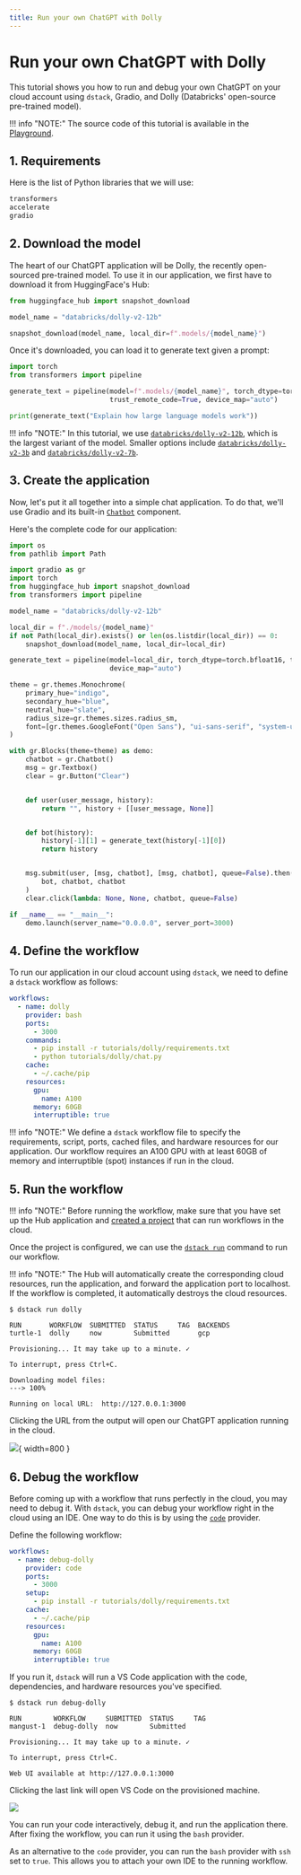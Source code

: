 ```yaml
---
title: Run your own ChatGPT with Dolly
---
```


# Run your own ChatGPT with Dolly

This tutorial shows you how to run and debug your own ChatGPT on your cloud account using `dstack`, Gradio, and
Dolly (Databricks' open-source pre-trained model).

!!! info "NOTE:"
    The source code of this tutorial is available in the <a href="https://github.com/dstackai/dstack-playground#readme" target="__blank">Playground</a>.

## 1. Requirements

Here is the list of Python libraries that we will use:

<div editor-title="tutorials/dolly/requirements.txt"> 

```txt
transformers
accelerate
gradio
```

</div>

## 2. Download the model 

The heart of our ChatGPT application will be Dolly, the recently open-sourced pre-trained model. To use it in our
application, we first have to download it from HuggingFace's Hub:

```python
from huggingface_hub import snapshot_download

model_name = "databricks/dolly-v2-12b"

snapshot_download(model_name, local_dir=f".models/{model_name}")
```

Once it's downloaded, you can load it to generate text given a prompt:

```python
import torch
from transformers import pipeline

generate_text = pipeline(model=f".models/{model_name}", torch_dtype=torch.bfloat16, 
                         trust_remote_code=True, device_map="auto")

print(generate_text("Explain how large language models work"))
```

!!! info "NOTE:"
    In this tutorial, we use [`databricks/dolly-v2-12b`](https://huggingface.co/databricks/dolly-v2-12b), which is the
    largest variant of the model. Smaller options
    include [`databricks/dolly-v2-3b`](https://huggingface.co/databricks/dolly-v2-3b) and
    [`databricks/dolly-v2-7b`](https://huggingface.co/databricks/dolly-v2-7b).  

## 3. Create the application

Now, let's put it all together into a simple chat application. To do that, we'll use Gradio and its
built-in [`Chatbot`](https://gradio.app/creating-a-chatbot/) component.

Here's the complete code for our application:

<div editor-title="tutorials/dolly/chat.py">

```python
import os
from pathlib import Path

import gradio as gr
import torch
from huggingface_hub import snapshot_download
from transformers import pipeline

model_name = "databricks/dolly-v2-12b"

local_dir = f"./models/{model_name}"
if not Path(local_dir).exists() or len(os.listdir(local_dir)) == 0:
    snapshot_download(model_name, local_dir=local_dir)

generate_text = pipeline(model=local_dir, torch_dtype=torch.bfloat16, trust_remote_code=True,
                         device_map="auto")

theme = gr.themes.Monochrome(
    primary_hue="indigo",
    secondary_hue="blue",
    neutral_hue="slate",
    radius_size=gr.themes.sizes.radius_sm,
    font=[gr.themes.GoogleFont("Open Sans"), "ui-sans-serif", "system-ui", "sans-serif"],
)

with gr.Blocks(theme=theme) as demo:
    chatbot = gr.Chatbot()
    msg = gr.Textbox()
    clear = gr.Button("Clear")


    def user(user_message, history):
        return "", history + [[user_message, None]]


    def bot(history):
        history[-1][1] = generate_text(history[-1][0])
        return history


    msg.submit(user, [msg, chatbot], [msg, chatbot], queue=False).then(
        bot, chatbot, chatbot
    )
    clear.click(lambda: None, None, chatbot, queue=False)

if __name__ == "__main__":
    demo.launch(server_name="0.0.0.0", server_port=3000)
```

</div>

## 4. Define the workflow

To run our application in our cloud account using `dstack`, we need to define a `dstack` workflow as follows:

<div editor-title=".dstack/workflows/dolly.yaml"> 

```yaml
workflows:
  - name: dolly
    provider: bash
    ports:
      - 3000
    commands:
      - pip install -r tutorials/dolly/requirements.txt
      - python tutorials/dolly/chat.py
    cache:
      - ~/.cache/pip
    resources:
      gpu:
        name: A100
      memory: 60GB
      interruptible: true
```

</div>

!!! info "NOTE:"
    We define a `dstack` workflow file to specify the requirements, script, ports, cached files, and hardware resources for
    our application. Our workflow requires an A100 GPU with at least 60GB of memory and interruptible (spot) instances if
    run in the cloud. 

## 5. Run the workflow

!!! info "NOTE:"
    Before running the workflow, make sure that you have set up the Hub application and
    [created a project](../docs/index.md#create-a-hub-project) that can run workflows in the cloud.

Once the project is configured, we can use the [`dstack run`](../docs/reference/cli/run.md) command to
run our workflow.

!!! info "NOTE:"
    The Hub will automatically create the corresponding cloud resources, run the application, and forward the application
    port to localhost. If the workflow is completed, it automatically destroys the cloud resources.

<div class="termy">

```shell
$ dstack run dolly

RUN       WORKFLOW  SUBMITTED  STATUS     TAG  BACKENDS
turtle-1  dolly     now        Submitted       gcp

Provisioning... It may take up to a minute. ✓

To interrupt, press Ctrl+C.

Downloading model files: 
---> 100%

Running on local URL:  http://127.0.0.1:3000
```

</div>

Clicking the URL from the output will open our ChatGPT application running in the cloud. 

![](../assets/images/dstack-dolly.png){ width=800 }

## 6. Debug the workflow

Before coming up with a workflow that runs perfectly in the cloud, you may need to debug it. With `dstack`, you can debug
your workflow right in the cloud using an IDE. One way to do this is by using
the [`code`](../docs/reference/providers/code.md) provider.

Define the following workflow:

<div editor-title=".dstack/workflows/dolly.yaml"> 

```yaml
workflows:
  - name: debug-dolly
    provider: code
    ports:
      - 3000
    setup:
      - pip install -r tutorials/dolly/requirements.txt
    cache:
      - ~/.cache/pip
    resources:
      gpu:
        name: A100
      memory: 60GB
      interruptible: true
```

</div>

If you run it, `dstack` will run a VS Code application with the code, dependencies, and hardware resources
you've specified.

<div class="termy">

```shell
$ dstack run debug-dolly

RUN        WORKFLOW     SUBMITTED  STATUS     TAG
mangust-1  debug-dolly  now        Submitted     

Provisioning... It may take up to a minute. ✓

To interrupt, press Ctrl+C.

Web UI available at http://127.0.0.1:3000
```

</div>

Clicking the last link will open VS Code on the provisioned machine.

![](../assets/images/dstack-dolly-code.png)

You can run your code interactively, debug it, and run the application there.
After fixing the workflow, you can run it using the `bash` provider.

As an alternative to the `code` provider, you can run the `bash` provider with `ssh` set to `true`. This allows you to attach
your own IDE to the running workflow.